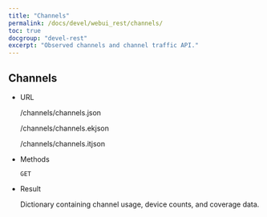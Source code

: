 ```yaml
---
title: "Channels"
permalink: /docs/devel/webui_rest/channels/
toc: true
docgroup: "devel-rest"
excerpt: "Observed channels and channel traffic API."
---
```


## Channels

* URL

    /channels/channels.json

    /channels/channels.ekjson

    /channels/channels.itjson

* Methods

    `GET` 

* Result

    Dictionary containing channel usage, device counts, and coverage data.

